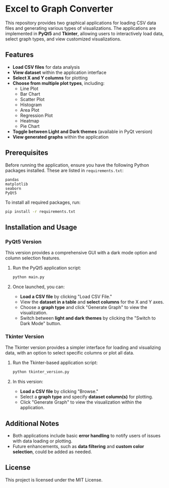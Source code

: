 # Excel to Graph Converter

This repository provides two graphical applications for loading CSV data files and generating various types of visualizations. The applications are implemented in **PyQt5** and **Tkinter**, allowing users to interactively load data, select graph types, and view customized visualizations.

## Features

- **Load CSV files** for data analysis
- **View dataset** within the application interface
- **Select X and Y columns** for plotting
- **Choose from multiple plot types**, including:
  - Line Plot
  - Bar Chart
  - Scatter Plot
  - Histogram
  - Area Plot
  - Regression Plot
  - Heatmap
  - Pie Chart
- **Toggle between Light and Dark themes** (available in PyQt version)
- **View generated graphs** within the application

## Prerequisites

Before running the application, ensure you have the following Python packages installed. These are listed in `requirements.txt`:

```plaintext
pandas
matplotlib
seaborn
PyQt5
```

To install all required packages, run:

```bash
pip install -r requirements.txt
```

## Installation and Usage

### PyQt5 Version

This version provides a comprehensive GUI with a dark mode option and column selection features.

1. Run the PyQt5 application script:

    ```bash
    python main.py
    ```

2. Once launched, you can:
   - **Load a CSV file** by clicking "Load CSV File."
   - View the **dataset in a table** and **select columns** for the X and Y axes.
   - Choose a **graph type** and click "Generate Graph" to view the visualization.
   - Switch between **light and dark themes** by clicking the "Switch to Dark Mode" button.

### Tkinter Version

The Tkinter version provides a simpler interface for loading and visualizing data, with an option to select specific columns or plot all data.

1. Run the Tkinter-based application script:

    ```bash
    python tkinter_version.py
    ```

2. In this version:
   - **Load a CSV file** by clicking "Browse."
   - Select a **graph type** and specify **dataset column(s)** for plotting.
   - Click "Generate Graph" to view the visualization within the application.

## Additional Notes

- Both applications include basic **error handling** to notify users of issues with data loading or plotting.
- Future enhancements, such as **data filtering** and **custom color selection**, could be added as needed.

## License

This project is licensed under the MIT License.
